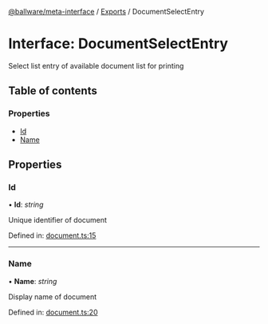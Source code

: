 [@ballware/meta-interface](../README.md) / [Exports](../modules.md) / DocumentSelectEntry

# Interface: DocumentSelectEntry

Select list entry of available document list for printing

## Table of contents

### Properties

- [Id](documentselectentry.md#id)
- [Name](documentselectentry.md#name)

## Properties

### Id

• **Id**: *string*

Unique identifier of document

Defined in: [document.ts:15](https://github.com/ballware/ballware-client/blob/e25f4ba/packages/meta-interface/src/document.ts#L15)

___

### Name

• **Name**: *string*

Display name of document

Defined in: [document.ts:20](https://github.com/ballware/ballware-client/blob/e25f4ba/packages/meta-interface/src/document.ts#L20)
